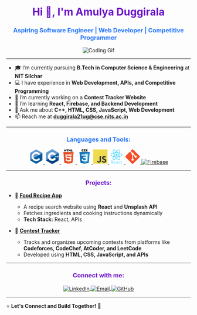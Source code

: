 <h1 align="center" style="color: #6a11cb;">Hi 👋, I'm Amulya Duggirala</h1>
<h3 align="center" style="color: #2575fc;">Aspiring Software Engineer | Web Developer | Competitive Programmer</h3>

<p align="center">
  <img src="https://media.giphy.com/media/RbDKaczqWovIugyJmW/giphy.gif" width="500" alt="Coding Gif">
</p>


---

- 🎓 I’m currently pursuing **B.Tech in Computer Science & Engineering** at **NIT Silchar**  
- 💻 I have experience in **Web Development, APIs, and Competitive Programming**  
- 🔭 I’m currently working on a **Contest Tracker Website**  
- 🌱 I’m learning **React, Firebase, and Backend Development**  
- 💬 Ask me about **C++, HTML, CSS, JavaScript, Web Development**  
- 📫 Reach me at **[duggirala21ug@cse.nits.ac.in](mailto:duggirala21ug@cse.nits.ac.in)**  

---

<h3 align="center" style="color: #2575fc;">Languages and Tools:</h3>
<p align="center">
  <a href="https://www.cprogramming.com/" target="_blank">
    <img src="https://raw.githubusercontent.com/devicons/devicon/master/icons/c/c-original.svg" alt="C" width="40" height="40" />
  </a>
  <a href="https://www.w3schools.com/cpp/" target="_blank">
    <img src="https://raw.githubusercontent.com/devicons/devicon/master/icons/cplusplus/cplusplus-original.svg" alt="C++" width="40" height="40" />
  </a>
  <a href="https://www.w3.org/html/" target="_blank">
    <img src="https://raw.githubusercontent.com/devicons/devicon/master/icons/html5/html5-original-wordmark.svg" alt="HTML5" width="40" height="40" />
  </a>
  <a href="https://www.w3schools.com/css/" target="_blank">
    <img src="https://raw.githubusercontent.com/devicons/devicon/master/icons/css3/css3-original-wordmark.svg" alt="CSS3" width="40" height="40" />
  </a>
  <a href="https://developer.mozilla.org/en-US/docs/Web/JavaScript" target="_blank">
    <img src="https://raw.githubusercontent.com/devicons/devicon/master/icons/javascript/javascript-original.svg" alt="JavaScript" width="40" height="40" />
  </a>
  <a href="https://reactjs.org/" target="_blank">
    <img src="https://raw.githubusercontent.com/devicons/devicon/master/icons/react/react-original-wordmark.svg" alt="React" width="40" height="40" />
  </a>
  <a href="https://git-scm.com/" target="_blank">
    <img src="https://raw.githubusercontent.com/devicons/devicon/master/icons/git/git-original.svg" alt="Git" width="40" height="40" />
  </a>
  <a href="https://firebase.google.com/" target="_blank">
    <img src="https://www.vectorlogo.zone/logos/firebase/firebase-icon.svg" alt="Firebase" width="40" height="40" />
  </a>
</p>

---

<h3 align="center" style="color: #6a11cb;">Projects:</h3>

- 🥘 **[Food Recipe App](https://github.com/Amulya2712/food_recipe)**  
  - A recipe search website using **React** and **Unsplash API**  
  - Fetches ingredients and cooking instructions dynamically  
  - **Tech Stack:** React, APIs  

- 📅 **[Contest Tracker](https://github.com/Amulya2712/Contest_Tracker)**  
  - Tracks and organizes upcoming contests from platforms like **Codeforces, CodeChef, AtCoder, and LeetCode**  
  - Developed using **HTML, CSS, JavaScript, and APIs**  

---

<h3 align="center" style="color: #6a11cb;">Connect with me:</h3>
<p align="center">
  <a href="https://www.linkedin.com/in/duggirala-amulya-aa0892236" target="_blank">
    <img align="center" src="https://raw.githubusercontent.com/rahuldkjain/github-profile-readme-generator/master/src/images/icons/Social/linked-in-alt.svg" alt="LinkedIn" height="30" width="40" />
  </a>
  <a href="mailto:duggirala21ug@cse.nits.ac.in" target="_blank">
    <img align="center" src="https://cdn-icons-png.flaticon.com/512/281/281769.png" alt="Email" height="30" width="40" />
  </a>
  <a href="https://github.com/Amulya2712" target="_blank">
    <img align="center" src="https://raw.githubusercontent.com/rahuldkjain/github-profile-readme-generator/master/src/images/icons/Social/github.svg" alt="GitHub" height="30" width="40" />
  </a>
</p>

---

⭐ **Let's Connect and Build Together!** 🚀
